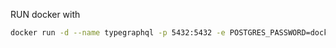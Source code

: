 RUN docker with

```sh
docker run -d --name typegraphql -p 5432:5432 -e POSTGRES_PASSWORD=docker -e POSTGRES_USER=postgres -e POSTGRES_DB=typegraphqldb postgres
```
